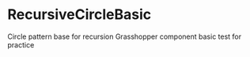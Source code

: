 # RecursiveCircleBasic
Circle pattern base for recursion 
Grasshopper component basic test for practice
